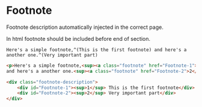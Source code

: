 # Footnote
Footnote description automatically injected in the correct page.

In html footnote should be included before end of section.

```gularen 
Here's a simple footnote,^(This is the first footnote) and here's a another one.^(Very important part)
```
```html
<p>Here's a simple footnote,<sup><a class="footnote" href="Footnote-1">1</a></sup>
and here's a another one.<sup><a class="footnote" href="Footnote-2">2</a></sup></p>

<div class="footnote-description">
	<div id="Footnote-1"><sup>1</sup> This is the first footnote</div>
	<div id="Footnote-2"><sup>2</sup> Very important part</div>
</div>
```

